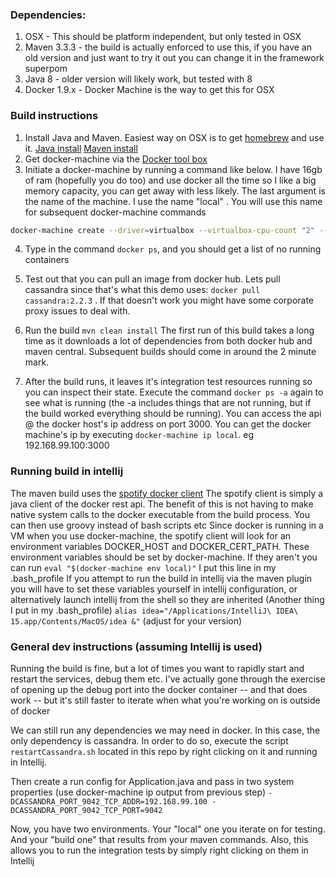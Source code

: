 ### Dependencies:
1. OSX - This should be platform independent, but only tested in OSX
2. Maven 3.3.3 - the build is actually enforced to use this, if you have an old version and just want to try it out you can change it in the framework superpom
3. Java 8 - older version will likely work, but tested with 8
4. Docker 1.9.x - Docker Machine is the way to get this for OSX

### Build instructions
1. Install Java and Maven. Easiest way on OSX is to get [homebrew](http://brew.sh/) and use it.  [Java install](http://stackoverflow.com/questions/24342886/how-to-install-java-8-on-mac) [Maven install](http://stackoverflow.com/a/17481557/412366)
2. Get docker-machine via the [Docker tool box](https://www.docker.com/docker-toolbox)
3. Initiate a docker-machine by running a command like below. I have 16gb of ram (hopefully you do too) and use docker all the time so I like a big memory capacity, you can get away with less likely. The last argument is the name of the machine. I use the name "local" . You will use this name for subsequent docker-machine commands
```bash
docker-machine create --driver=virtualbox --virtualbox-cpu-count "2" --virtualbox-memory "8000" --virtualbox-cpu-count "4" --virtualbox-disk-size "40000" local
```
4. Type in the command `docker ps`, and you should get a list of no running containers
5. Test out that you can pull an image from docker hub. Lets pull cassandra since that's what this demo uses: `docker pull cassandra:2.2.3` . If that doesn't work you might have some corporate proxy issues to deal with.

6. Run the build `mvn clean install` The first run of this build takes a long time as it downloads a lot of dependencies from both docker hub and maven central. Subsequent builds should come in around the 2 minute mark.
7. After the build runs, it leaves it's integration test resources running so you can inspect their state. Execute the command `docker ps -a` again to see what is running (the -a includes things that are not running, but if the build worked everything should be running). You can access the api @ the docker host's ip address on port 3000. You can get the docker machine's ip by executing `docker-machine ip local`. eg 192.168.99.100:3000



### Running build in intellij
The maven build uses the [spotify docker client](https://github.com/spotify/docker-client)
The spotify client is simply a java client of the docker rest api. The benefit of this is not having to make native system calls to the docker executable from the build process. You can then use groovy instead of bash scripts etc
Since docker is running in a VM when you use docker-machine, the spotify client will look for an environment variables DOCKER_HOST and DOCKER_CERT_PATH. These environment variables should be set by docker-machine. If they aren't you can run `eval "$(docker-machine env local)"` I put this line in my .bash_profile
If you attempt to run the build in intellij via the maven plugin you will have to set these variables yourself in intellij configuration, or alternatively launch intellij from the shell so they are inherited (Another thing I put in my .bash_profile) `alias idea="/Applications/IntelliJ\ IDEA\ 15.app/Contents/MacOS/idea &"` (adjust for your version)



### General dev instructions (assuming Intellij is used)
Running the build is fine, but a lot of times you want to rapidly start and restart the services, debug them etc.
I've actually gone through the exercise of opening up the debug port into the docker container -- and that does work -- but it's still faster to iterate when what you're working on is outside of docker

We can still run any dependencies we may need in docker. In this case, the only dependency is cassandra.
In order to do so, execute the script `restartCassandra.sh` located in this repo by right clicking on it and running in Intellij.


Then create a run config for Application.java and pass in two system properties (use docker-machine ip output from previous step) `-DCASSANDRA_PORT_9042_TCP_ADDR=192.168.99.100 -DCASSANDRA_PORT_9042_TCP_PORT=9042`


Now, you have two environments. Your "local" one you iterate on for testing. And your "build one" that results from your maven commands. Also, this allows you to run the integration tests by simply right clicking on them in Intellij